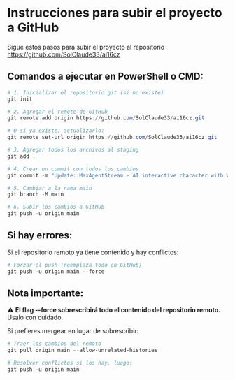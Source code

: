 # Instrucciones para subir el proyecto a GitHub

Sigue estos pasos para subir el proyecto al repositorio https://github.com/SolClaude33/ai16cz

## Comandos a ejecutar en PowerShell o CMD:

```powershell
# 1. Inicializar el repositorio git (si no existe)
git init

# 2. Agregar el remote de GitHub
git remote add origin https://github.com/SolClaude33/ai16cz.git

# O si ya existe, actualizarlo:
git remote set-url origin https://github.com/SolClaude33/ai16cz.git

# 3. Agregar todos los archivos al staging
git add .

# 4. Crear un commit con todos los cambios
git commit -m "Update: MaxAgentStream - AI interactive character with WebSocket support"

# 5. Cambiar a la rama main
git branch -M main

# 6. Subir los cambios a GitHub
git push -u origin main
```

## Si hay errores:

Si el repositorio remoto ya tiene contenido y hay conflictos:

```powershell
# Forzar el push (reemplaza todo en GitHub)
git push -u origin main --force
```

## Nota importante:

⚠️ **El flag --force sobrescribirá todo el contenido del repositorio remoto.** Úsalo con cuidado.

Si prefieres mergear en lugar de sobrescribir:

```powershell
# Traer los cambios del remoto
git pull origin main --allow-unrelated-histories

# Resolver conflictos si los hay, luego:
git push -u origin main
```

